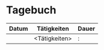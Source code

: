 # Tagebuch <Vorname> <Zuname>

Datum      | Tätigkeiten   | Dauer
---------- | ------------- | -------------------
<Datum>    | <Tätigkeiten> | <Stunden>:<Minuten>

<script src="Tagebücher/timeCalculation.js">
</script>